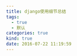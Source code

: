 ```yaml
---
title: django使用细节总结
tags:
  - true
  - 默认
categories: true
kind: true
date: 2016-07-22 11:19:59
---
```

